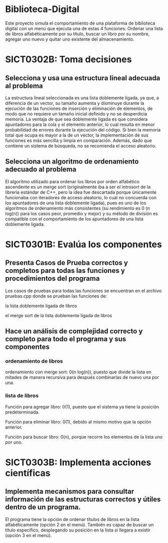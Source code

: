 # Biblioteca-Digital
Este proyecto simula el comportamiento de una plataforma de biblioteca digital con un menú que ejecuta una de estas 4 funciones: Ordenar una lista de libros alfabéticamente por su título, buscar un libro por su nombre, agregar uno nuevo y quitar uno existente del almacenamiento.
# SICT0302B: Toma decisiones
## Selecciona y usa una estructura lineal adecuada al problema
La estructura lineal seleccionada es una lista doblemente ligada, ya que, a diferencia de un vector, su tamaño aumenta y disminuye durante la ejecución de las funciones de inserción y eliminación de elementos, de modo que no requiere un tamaño inicial definido y no se desperdicia memoria. La ventaja de que sea doblemente ligada es que considera apuntadores para la cola y el elemento anterior, lo cual resulta en menor probabilidad de errores durante la ejecución del código. Si bien la memoria total que ocupa es mayor a la de un vector, la implementación de sus funciones es más sencilla y limpia en comparación. Además, dado que contiene un sistema de búsqueda, no se recomienda el acceso aleatorio.
## Selecciona un algoritmo de ordenamiento adecuado al problema
El algoritmo utilizado para ordenar los libros por orden alfabético ascendente es un merge sort (originalmente iba a ser el introsort de la librería estándar de C++, pero la idea fue descartada porque únicamente funcionaba con iteradores de acceso aleatorio, lo cual no concuerda con los apuntadores de una lista doblemente ligada), pues es uno de los algoritmos de ordenamiento más consistentes (su rendimiento es 0 (n log(n)) para los casos peor, promedio y mejor) y su método de división es compatible con el comportamiento de los apuntadores de una lista doblemente ligada.
# SICT0301B: Evalúa los componentes
## Presenta Casos de Prueba correctos y completos para todas las funciones y procedimientos del programa
Los casos de pruebas para todas las funciones se encuentran en el archivo pruebas.cpp donde se prueban las funciones de:

la lista doblemente ligada de libros

el merge sort de la lista doblemente ligada de libros

## Hace un análisis de complejidad correcto y completo para todo el programa y sus componentes
### ordenamiento de libros
ordenamiento con merge sort: 0(n log(n)), puesto que divide la lista en mitades de manera recursiva para después combinarlas de nuevo una por una.
### lista de libros
Función para agregar libro: 0(1), puesto que el sistema ya tiene la posición predeterminada.

Función para eliminar libro: 0(1), debido al mismo motivo que la opción anterior.

Función para buscar libro: 0(n), porque recorre los elementos de la lista uno por uno.

# SICT0303B: Implementa acciones científicas
## Implementa mecanismos para consultar información de las estructuras correctos y útiles dentro de un programa.
El programa tiene la opción de ordenar títulos de libros en la lista alfabéticamente (opción 2 en el menú). También es capaz de buscar un título específico, desplegando su posición en la lista si llegara a existir (opción 3 en el menú). 
